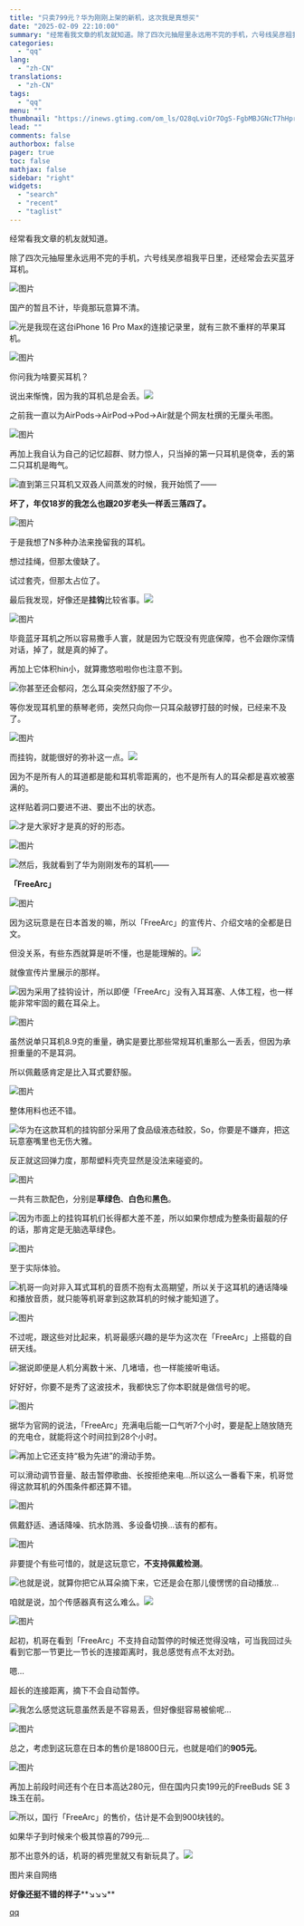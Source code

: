 ```yaml
---
title: "只卖799元？华为刚刚上架的新机，这次我是真想买"
date: "2025-02-09 22:10:00"
summary: "经常看我文章的机友就知道。除了四次元抽屉里永远用不完的手机，六号线吴彦祖我平日里，还经常会去买蓝牙耳..."
categories:
  - "qq"
lang:
  - "zh-CN"
translations:
  - "zh-CN"
tags:
  - "qq"
menu: ""
thumbnail: "https://inews.gtimg.com/om_ls/O28qLviOr7OgS-FgbMBJGNcT7hHprBKY_5okfkpvaX0GoAA_640360/0"
lead: ""
comments: false
authorbox: false
pager: true
toc: false
mathjax: false
sidebar: "right"
widgets:
  - "search"
  - "recent"
  - "taglist"
---
```


经常看我文章的机友就知道。

  


除了四次元抽屉里永远用不完的手机，六号线吴彦祖我平日里，还经常会去买蓝牙耳机。

  


![图片](https://inews.gtimg.com/news_bt/GqVrNqmFB9riO6uFG5FlzgyA5dz-ZQK-8MzLEzA1nNEGoAA/0)

  


国产的暂且不计，毕竟那玩意算不清。

  


![](https://inews.gtimg.com/news_bt/O4B4FuZbmvf4IS2xlOmyRtGluJBmHOn45mhyTX68f4ZZ4AA/641)光是我现在这台iPhone 16 Pro Max的连接记录里，就有三款不重样的苹果耳机。

  


![图片](https://inews.gtimg.com/news_bt/OwuBH_extDCslAhCOwOx7efiKFiGfKUCjiW-kwfj5qZPsAA/641)

  


你问我为啥要买耳机？

  


说出来惭愧，因为我的耳机总是会丢。![](https://inews.gtimg.com/news_bt/OMnWWfvmHz5Hz2968TNkiGPOCCMo_4fz5hNxxpizFuAmgAA/641)

  


之前我一直以为AirPods→AirPod→Pod→Air就是个网友杜撰的无厘头弔图。

  


![图片](https://inews.gtimg.com/news_bt/ObxgleEIc-eks3Q9ofpfLttNN4tYab42C2i9f5ceukf-UAA/641)

  


再加上我自认为自己的记忆超群、财力惊人，只当掉的第一只耳机是侥幸，丢的第二只耳机是晦气。

  


![](https://inews.gtimg.com/news_bt/OtCEXYAGgb71VyUwdemzAiYGe5YqDLcVEt7yO4Y0ovpLQAA/641)直到第三只耳机又双叒人间蒸发的时候，我开始慌了——

  


**坏了，年仅18岁的我怎么也跟20岁老头一样丢三落四了。**

  


![图片](https://inews.gtimg.com/news_bt/OADGBjXfYBhdWsFkc0jbaQ-yVnwiwVKX5f0ZiPXFlFEHgAA/641)

  


于是我想了N多种办法来挽留我的耳机。

  


想过挂绳，但那太傻缺了。

  


试过套壳，但那太占位了。

  


最后我发现，好像还是**挂钩**比较省事。![](https://inews.gtimg.com/news_bt/OjzHKLBS-I7TLKcDAi25_jCbWJhvGvUk9tFL7Z8UXExYsAA/641)

  


![图片](https://inews.gtimg.com/news_bt/OUl8PMT-oHqanDGGwcFttnbcwNTetKzLjB02KIoKkVnrQAA/641)

  


毕竟蓝牙耳机之所以容易撒手人寰，就是因为它既没有兜底保障，也不会跟你深情对话，掉了，就是真的掉了。

  


再加上它体积hin小，就算撒悠啦啦你也注意不到。

  


![](https://inews.gtimg.com/news_bt/OdJdmjBDBzSJpApjOwC0ENtMsINAzTxQq3THcbi5Kx3SoAA/641)你甚至还会郁闷，怎么耳朵突然舒服了不少。

  


等你发现耳机里的蔡琴老师，突然只向你一只耳朵敲锣打鼓的时候，已经来不及了。

  


![图片](https://inews.gtimg.com/news_bt/O1u8dnARsdLmBsOS_OOt0csdRNNdJaWNJfAjBXB58fFlEAA/641)

  


而挂钩，就能很好的弥补这一点。![](https://inews.gtimg.com/news_bt/O6s8jsp1C9BfsNfa9v5kLYz0hupY6lCQvbWs0IJpvpwe0AA/641)

  


因为不是所有人的耳道都是能和耳机零距离的，也不是所有人的耳朵都是喜欢被塞满的。

  


这样贴着洞口要进不进、要出不出的状态。

  


![](https://inews.gtimg.com/news_bt/OjFHmL9IqJFCEljOsyT--t6pH3TWe7byIAZujFxagE8OEAA/641)才是大家好才是真的好的形态。

  


![图片](https://inews.gtimg.com/news_bt/OmIoxh7bwdrtYqovpMJXyuqrXv_bpQMgtJFYi00a6sdOkAA/641)

  


![](https://inews.gtimg.com/news_bt/OXDs6UediLd9j3FEDgQ6IbCkkp3qq23nYljBWOBNnDAc4AA/641)然后，我就看到了华为刚刚发布的耳机——

  


**「FreeArc」**

  


![图片](https://inews.gtimg.com/news_bt/O9Nzo4maAp2B_D5s4D_eRxFT3b0uR2yL1ZbXrXUU5dX88AA/641)

  


因为这玩意是在日本首发的嘛，所以「FreeArc」的宣传片、介绍文啥的全都是日文。

  


但没关系，有些东西就算是听不懂，也是能理解的。![](https://inews.gtimg.com/news_bt/O3avRrH0BevQLPH5ECIF3jGoYaD5obJ6DU3tmiSvQ9CXEAA/641)

  


就像宣传片里展示的那样。

  


![](https://inews.gtimg.com/news_bt/OG-0dGzdsabMBjxIG4UjCdV_6Hr5ClXyrnDvV0FfuIVOgAA/641)因为采用了挂钩设计，所以即便「FreeArc」没有入耳耳塞、人体工程，也一样能非常牢固的戴在耳朵上。

  


![图片](https://inews.gtimg.com/news_bt/OVIRKtTwvJ9Mf3Hsoar5nyXb8rz2aI_ryAYmaD5_w-1_0AA/641)

  


虽然说单只耳机8.9克的重量，确实是要比那些常规耳机重那么一丢丢，但因为承担重量的不是耳洞。

  


所以佩戴感肯定是比入耳式要舒服。

![图片](https://inews.gtimg.com/news_bt/OXNgGaeC-DDSM4cPf69Ke-mX1GXhkoWPg00_Vfd99U4HsAA/641)

  


整体用料也还不错。

  


![](https://inews.gtimg.com/news_bt/O6Gtw7dy8jXmSGUpLgv3lUJCREreK-5flN0M2zpQiCsnwAA/641)华为在这款耳机的挂钩部分采用了食品级液态硅胶，So，你要是不嫌弃，把这玩意塞嘴里也无伤大雅。

  


反正就这回弹力度，那帮塑料壳壳显然是没法来碰瓷的。

  


![图片](https://inews.gtimg.com/news_bt/Ghzf44tWsfstQX_OmjKY5M1R4niLknfpxa9shS98S0O5oAA/0)

  


一共有三款配色，分别是**草绿色**、**白色**和**黑色**。

  


![](https://inews.gtimg.com/news_bt/O0Ka2D2zANWyh2iV969103CDxgpfvGXi1xeBFgvAJspQsAA/641)因为市面上的挂钩耳机们长得都大差不差，所以如果你想成为整条街最靓的仔的话，那肯定是无脑选草绿色。

  


![图片](https://inews.gtimg.com/news_bt/Or0vhfWXqCwmXIujAyvj3ScSN92gV0I0PcewC0qu5Hfb4AA/641)

  


至于实际体验。

  


![](https://inews.gtimg.com/news_bt/OaFH2CrvYVsv52jLRlN8pEnmPLWrlFBnlGy9lbaukBAuAAA/641)机哥一向对非入耳式耳机的音质不抱有太高期望，所以关于这耳机的通话降噪和播放音质，就只能等机哥拿到这款耳机的时候才能知道了。

  


![图片](https://inews.gtimg.com/news_bt/G3TYmWO_oh2mBmatsWTXeHrIE1uqW8g3lY6mRNHQs0VzgAA/0)

  


不过呢，跟这些对比起来，机哥最感兴趣的是华为这次在「FreeArc」上搭载的自研天线。

  


![](https://inews.gtimg.com/news_bt/OHII5olVSf0DCxpWDE5fNzZbJJL0m_aBss1kS3pJ6Ut1IAA/641)据说即便是人机分离数十米、几堵墙，也一样能接听电话。

  


好好好，你要不是秀了这波技术，我都快忘了你本职就是做信号的呢。

  


![图片](https://inews.gtimg.com/news_bt/GZyCtOuRyrje640NqccXE4dGJmUAPp9V3qw8usEbCbsY4AA/0)

  


据华为官网的说法，「FreeArc」充满电后能一口气听7个小时，要是配上随放随充的充电仓，就能将这个时间拉到28个小时。

  


![](https://inews.gtimg.com/news_bt/O-4drKriS-P13iUug2LruZzQSBMxXyzgXopfqmUfLCzBQAA/641)再加上它还支持“极为先进”的滑动手势。

  


可以滑动调节音量、敲击暂停歌曲、长按拒绝来电...所以这么一番看下来，机哥觉得这款耳机的外围条件都还算不错。

  


![图片](https://inews.gtimg.com/news_bt/ONPg4WF3IpYW8Qya-vwz0DChffyrTUWc-gJAQUVzmxSNsAA/641)

  


佩戴舒适、通话降噪、抗水防溅、多设备切换...该有的都有。

  


![图片](https://inews.gtimg.com/news_bt/OQN4HMFM5IagCf3LTOteMyRdQKrHpPa00EeSE4-VuTgCAAA/641)

  


非要提个有些可惜的，就是这玩意它，**不支持佩戴检测**。

  


![](https://inews.gtimg.com/news_bt/OtCEXYAGgb71VyUwdemzAiYGe5YqDLcVEt7yO4Y0ovpLQAA/641)也就是说，就算你把它从耳朵摘下来，它还是会在那儿傻愣愣的自动播放…

  


咱就是说，加个传感器真有这么难么。![](https://inews.gtimg.com/news_bt/OBwBr0HGQ4oNa6VXwvTN_U1Qo4CEX7CL8hu9J0TrqZVXwAA/641)

  


![图片](https://inews.gtimg.com/news_bt/O1WGO_zmn73i2RbQTEZ-bqs-YiKgFh0hGlVJigI5VanXsAA/641)

  


起初，机哥在看到「FreeArc」不支持自动暂停的时候还觉得没啥，可当我回过头看到它那一节更比一节长的连接距离时，我总感觉有点不太对劲。

  


嗯...

  


超长的连接距离，摘下不会自动暂停。

  


![](https://inews.gtimg.com/news_bt/O4FVSSlnasbz1IdXsgB3tnF5-KZfSfoVXq9s8YPnOWk4MAA/641)我怎么感觉这玩意虽然丢是不容易丢，但好像挺容易被偷呢…

  


![图片](https://inews.gtimg.com/news_bt/OtpDlZ4O3qg0WvA86ivfjP2pylWjYc8EUKcKoNtPuhOzMAA/641)

  


总之，考虑到这玩意在日本的售价是18800日元，也就是咱们的**905元**。

  


![图片](https://inews.gtimg.com/news_bt/OpLh2rrrcccQZlkraXnspP7PXVkYam222puXm5JMfL1eEAA/641)

  


再加上前段时间还有个在日本高达280元，但在国内只卖199元的FreeBuds SE 3珠玉在前。

  


![](https://inews.gtimg.com/news_bt/O-4drKriS-P13iUug2LruZzQSBMxXyzgXopfqmUfLCzBQAA/641)所以，国行「FreeArc」的售价，估计是不会到900块钱的。

  


如果华子到时候来个极其惊喜的799元...

  


那不出意外的话，机哥的裤兜里就又有新玩具了。![](https://inews.gtimg.com/news_bt/OW5Uo2oO5UwoHYTi3O7B78vh_e0WRzktbhRPf4QkOIDcAAA/641)

  


图片来自网络

**好像还挺不错的样子****↘↘↘**

[qq](https://new.qq.com/rain/a/20250209A06B0800)
